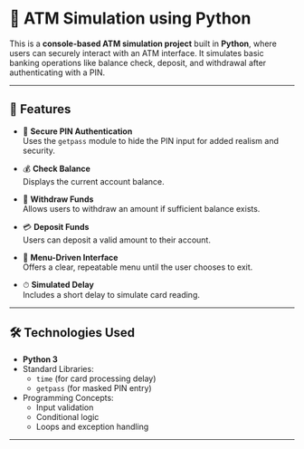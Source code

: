 # 🏧 ATM Simulation using Python

This is a **console-based ATM simulation project** built in **Python**, where users can securely interact with an ATM interface. It simulates basic banking operations like balance check, deposit, and withdrawal after authenticating with a PIN.

---

## 🚀 Features

- 🔐 **Secure PIN Authentication**  
  Uses the `getpass` module to hide the PIN input for added realism and security.

- 💰 **Check Balance**  
  Displays the current account balance.

- 💸 **Withdraw Funds**  
  Allows users to withdraw an amount if sufficient balance exists.

- 💳 **Deposit Funds**  
  Users can deposit a valid amount to their account.

- 🔁 **Menu-Driven Interface**  
  Offers a clear, repeatable menu until the user chooses to exit.

- ⏱ **Simulated Delay**  
  Includes a short delay to simulate card reading.

---

## 🛠 Technologies Used

- **Python 3**
- Standard Libraries:
  - `time` (for card processing delay)
  - `getpass` (for masked PIN entry)
- Programming Concepts:
  - Input validation
  - Conditional logic
  - Loops and exception handling

---




